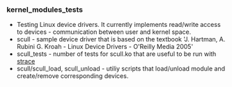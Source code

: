 ### kernel_modules_tests

* Testing Linux device drivers. It currently implements read/write access to devices - communication between user and kernel space.
* scull - sample device driver that is based on the textbook 'J. Hartman, A. Rubini G. Kroah - Linux Device Drivers - O'Reilly Media 2005'
* scull_tests - number of tests for scull.ko that are useful to be run with [strace](https://linux.die.net/man/1/strace)
* scull/scull_load, scull_unload - utiliy scripts that load/unload module and create/remove corresponding devices.
